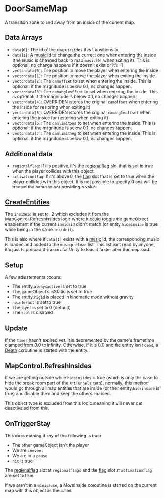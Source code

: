 # DoorSameMap
A transition zone to and away from an inside of the current map.

## Data Arrays
- `data[0]`: The id of the map.`insides` this transitions to
- `data[1]`: A [music](../../../Enums%20and%20IDs/Musics.md) id to change the current one when entering the inside (the music is changed back to map.`music[0]` when exiting it). This is optional, no change happens if it doesn't exist or it's -1
- `vectordata[0]`: The position to move the player when entering the inside
- `vectordata[1]`: The position to move the player when exiting the inside
- `vectordata[2]`: The `camoffset` to set when entering the inside. This is optional: if the magnitude is below 0.1, no changes happen.
- `vectordata[3]`: The `camangleoffset` to set when entering the inside. This is optional: if the magnitude is below 0.1, no changes happen.
- `vectordata[4]`: OVERRIDEN (stores the original `camoffset` when entering the inside for restoring when exiting it)
- `vectordata[5]`: OVERRIDEN (stores the original `camangleoffset` when entering the inside for restoring when exiting it)
- `vectordata[6]`: The `camlimitpos` to set when entering the inside. This is optional: if the magnitude is below 0.1, no changes happen.
- `vectordata[7]`: The `camlimitneg` to set when entering the inside. This is optional: if the magnitude is below 0.1, no changes happen.

## Additional data
- `regionalflag`: If it's positive, it's the [regionalflag](../../../Flags%20arrays/Regionalflags.md) slot that is set to true when the player collides with this object.
- `activationflag`: If it's above 0, the [flag](../../../Flags%20arrays/flags.md) slot that is set to true when the player collides with this object. It is not possible to specify 0 and will be treated the same as not providing a value.

## [CreateEntities](../../EntityControl/CreateEntities.md)
The `insideid` is set to -2 which excludes it from the MapControl.RefreshInsides logic where it could toggle the gameObject enablement if the current `insideid` didn't match (or entity.`hideinside` is true while being in the same `insideid`).

This is also where if `data[1]` exists with a [music](../../../Enums%20and%20IDs/Musics.md) id, the corresponding music is loaded and added to the `musicpreload` list. This list isn't read by anyone, it's just to preload the asset for Unity to load it faster after the map load.

## Setup
A few adjustements occurs:

- The entity.`alwaysactive` is set to true
- The gameObject's isStatic is set to true
- The entity.`rigid` is placed in kinematic mode without gravity
- `nointeract` is set to true
- The layer is set to 0 (default)
- The `scol` is disabled

## Update
If the `timer` hasn't expired yet, it is decremented by the game's frametime clamped from 0.0 to infinity. Otherwise, if it is 0.0 and the entity isn't `dead`, a [Death](../../EntityControl/Notable%20methods/Death.md) coroutine is started with the entity.

## MapControl.RefreshInsides
If we are getting outside while `hideinsides` is true (which is only the case to hide the break room part of the `AntTunnels` [map](../../../Enums%20and%20IDs/Maps.md)), normally, this method would go through all map entities that are inside (or their entity.`hideinside` is true) and disable them and keep the others enabled. 

This object type is excluded from this logic meaning it will never get deactivated from this.

## OnTriggerStay
This does nothing if any of the following is true:

- The other gameObject isn't the player
- We are `inevent`
- We are in a `pause`
- `hit` is true 

The [regionalflag](../../../Flags%20arrays/Regionalflags.md) slot at `regionalflags` and the [flag](../../../Flags%20arrays/flags.md) slot at `activationflag` are set to true.

If we aren't in a `minipause`, a MoveInside coroutine is started on the current map with this object as the caller.
